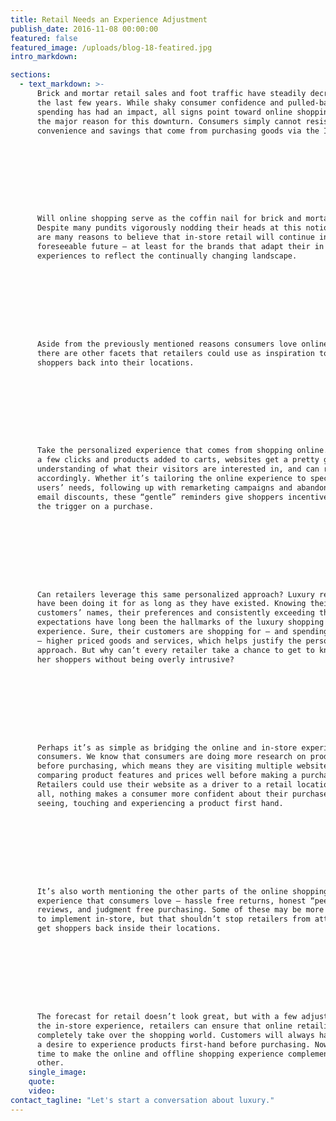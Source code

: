 ```yaml
---
title: ​Retail Needs an Experience Adjustment
publish_date: 2016-11-08 00:00:00
featured: false
featured_image: /uploads/blog-18-featired.jpg
intro_markdown:

sections:
  - text_markdown: >-
      Brick and mortar retail sales and foot traffic have steadily decreased over
      the last few years. While shaky consumer confidence and pulled-back
      spending has had an impact, all signs point toward online shopping as being
      the major reason for this downturn. Consumers simply cannot resist the
      convenience and savings that come from purchasing goods via the Internet.









      Will online shopping serve as the coffin nail for brick and mortar retail?
      Despite many pundits vigorously nodding their heads at this notion, there
      are many reasons to believe that in-store retail will continue into the
      foreseeable future – at least for the brands that adapt their in store
      experiences to reflect the continually changing landscape.









      Aside from the previously mentioned reasons consumers love online shopping,
      there are other facets that retailers could use as inspiration to pull
      shoppers back into their locations.









      Take the personalized experience that comes from shopping online. After
      a few clicks and products added to carts, websites get a pretty good
      understanding of what their visitors are interested in, and can react
      accordingly. Whether it’s tailoring the online experience to specific
      users’ needs, following up with remarketing campaigns and abandoned cart
      email discounts, these “gentle” reminders give shoppers incentive to pull
      the trigger on a purchase.









      Can retailers leverage this same personalized approach? Luxury retailers
      have been doing it for as long as they have existed. Knowing their
      customers’ names, their preferences and consistently exceeding their
      expectations have long been the hallmarks of the luxury shopping
      experience. Sure, their customers are shopping for – and spending on
      – higher priced goods and services, which helps justify the personalized
      approach. But why can’t every retailer take a chance to get to know his or
      her shoppers without being overly intrusive?









      Perhaps it’s as simple as bridging the online and in-store experience for
      consumers. We know that consumers are doing more research on products
      before purchasing, which means they are visiting multiple websites and
      comparing product features and prices well before making a purchase.
      Retailers could use their website as a driver to a retail location, after
      all, nothing makes a consumer more confident about their purchase than
      seeing, touching and experiencing a product first hand.









      It’s also worth mentioning the other parts of the online shopping
      experience that consumers love – hassle free returns, honest “peer”
      reviews, and judgment free purchasing. Some of these may be more difficult
      to implement in-store, but that shouldn’t stop retailers from attempting to
      get shoppers back inside their locations.









      The forecast for retail doesn’t look great, but with a few adjustments to
      the in-store experience, retailers can ensure that online retailing doesn’t
      completely take over the shopping world. Customers will always have
      a desire to experience products first-hand before purchasing. Now is the
      time to make the online and offline shopping experience complement each
      other.​
    single_image:
    quote:
    video:
contact_tagline: "Let's start a conversation about luxury."
---
```



